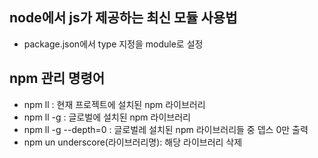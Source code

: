 ## node에서 js가 제공하는 최신 모듈 사용법

- package.json에서 type 지정을 module로 설정

## npm 관리 명령어

- npm ll : 현재 프로젝트에 설치된 npm 라이브러리   
- npm ll -g : 글로벌에 설치된 npm 라이브러리   
- npm ll -g --depth=0 : 글로벌레 설치된 npm 라이브러리들 중 뎁스 0만 출력
- npm un underscore(라이브러리명): 해당 라이브러리 삭제